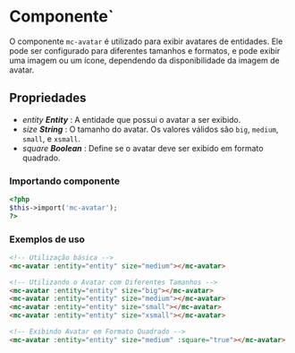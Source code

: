 # Componente<mc-avatar>`
O componente `mc-avatar` é utilizado para exibir avatares de entidades. Ele pode ser configurado para diferentes tamanhos e formatos, e pode exibir uma imagem ou um ícone, dependendo da disponibilidade da imagem de avatar.

## Propriedades
- *entity **Entity*** : A entidade que possui o avatar a ser exibido.
- *size **String*** : O tamanho do avatar. Os valores válidos são `big`, `medium`, `small`, e `xsmall`.
- *square **Boolean*** : Define se o avatar deve ser exibido em formato quadrado.

### Importando componente
```PHP
<?php 
$this->import('mc-avatar');
?>
```
### Exemplos de uso
```HTML
<!-- Utilização básica -->
<mc-avatar :entity="entity" size="medium"></mc-avatar>

<!-- Utilizando o Avatar com Diferentes Tamanhos -->
<mc-avatar :entity="entity" size="big"></mc-avatar>
<mc-avatar :entity="entity" size="medium"></mc-avatar>
<mc-avatar :entity="entity" size="small"></mc-avatar>
<mc-avatar :entity="entity" size="xsmall"></mc-avatar>

<!-- Exibindo Avatar em Formato Quadrado -->
<mc-avatar :entity="entity" size="medium" :square="true"></mc-avatar>
```